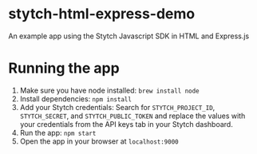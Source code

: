 # stytch-html-express-demo
An example app using the Stytch Javascript SDK in HTML and Express.js

# Running the app
1. Make sure you have node installed: `brew install node`
1. Install dependencies: `npm install`
1. Add your Stytch credentials: Search for `STYTCH_PROJECT_ID`, `STYTCH_SECRET`, and `STYTCH_PUBLIC_TOKEN` and replace the values with your credentials from the API keys tab in your Stytch dashboard.
1. Run the app: `npm start`
1. Open the app in your browser at `localhost:9000`

